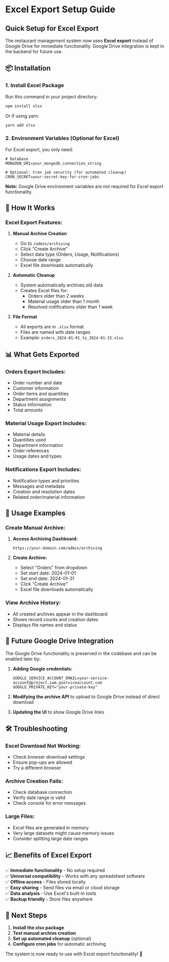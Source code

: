 # Excel Export Setup Guide

## Quick Setup for Excel Export

The restaurant management system now uses **Excel export** instead of Google Drive for immediate functionality. Google Drive integration is kept in the backend for future use.

## 📦 Installation

### 1. Install Excel Package

Run this command in your project directory:

```bash
npm install xlsx
```

Or if using yarn:

```bash
yarn add xlsx
```

### 2. Environment Variables (Optional for Excel)

For Excel export, you only need:

```env
# Database
MONGODB_URI=your_mongodb_connection_string

# Optional: Cron job security (for automated cleanup)
CRON_SECRET=your-secret-key-for-cron-jobs
```

**Note:** Google Drive environment variables are not required for Excel export functionality.

## 🚀 How It Works

### **Excel Export Features:**

1. **Manual Archive Creation**
   - Go to `/admin/archiving`
   - Click "Create Archive"
   - Select data type (Orders, Usage, Notifications)
   - Choose date range
   - Excel file downloads automatically

2. **Automatic Cleanup**
   - System automatically archives old data
   - Creates Excel files for:
     - Orders older than 2 weeks
     - Material usage older than 1 month
     - Resolved notifications older than 1 week

3. **File Format**
   - All exports are in `.xlsx` format
   - Files are named with date ranges
   - Example: `orders_2024-01-01_to_2024-01-15.xlsx`

## 📊 What Gets Exported

### **Orders Export Includes:**
- Order number and date
- Customer information
- Order items and quantities
- Department assignments
- Status information
- Total amounts

### **Material Usage Export Includes:**
- Material details
- Quantities used
- Department information
- Order references
- Usage dates and types

### **Notifications Export Includes:**
- Notification types and priorities
- Messages and metadata
- Creation and resolution dates
- Related order/material information

## 🔧 Usage Examples

### **Create Manual Archive:**

1. **Access Archiving Dashboard:**
   ```
   https://your-domain.com/admin/archiving
   ```

2. **Create Archive:**
   - Select "Orders" from dropdown
   - Set start date: 2024-01-01
   - Set end date: 2024-01-31
   - Click "Create Archive"
   - Excel file downloads automatically

### **View Archive History:**
- All created archives appear in the dashboard
- Shows record counts and creation dates
- Displays file names and status

## 🔄 Future Google Drive Integration

The Google Drive functionality is preserved in the codebase and can be enabled later by:

1. **Adding Google credentials:**
   ```env
   GOOGLE_SERVICE_ACCOUNT_EMAIL=your-service-account@project.iam.gserviceaccount.com
   GOOGLE_PRIVATE_KEY="your-private-key"
   ```

2. **Modifying the archive API** to upload to Google Drive instead of direct download

3. **Updating the UI** to show Google Drive links

## 🛠️ Troubleshooting

### **Excel Download Not Working:**
- Check browser download settings
- Ensure pop-ups are allowed
- Try a different browser

### **Archive Creation Fails:**
- Check database connection
- Verify date range is valid
- Check console for error messages

### **Large Files:**
- Excel files are generated in memory
- Very large datasets might cause memory issues
- Consider splitting large date ranges

## 📈 Benefits of Excel Export

✅ **Immediate functionality** - No setup required  
✅ **Universal compatibility** - Works with any spreadsheet software  
✅ **Offline access** - Files stored locally  
✅ **Easy sharing** - Send files via email or cloud storage  
✅ **Data analysis** - Use Excel's built-in tools  
✅ **Backup friendly** - Store files anywhere  

## 🎯 Next Steps

1. **Install the xlsx package**
2. **Test manual archive creation**
3. **Set up automated cleanup** (optional)
4. **Configure cron jobs** for automatic archiving

The system is now ready to use with Excel export functionality! 🎉

